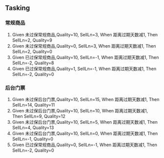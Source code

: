 ## Tasking

### 常规商品
1. Given 未过保常规商品,Quality=10, SellLn=3, When 距离过期天数减1, Then SellLn=2, Quality=9
1. Given 未过保常规商品,Quality=0,  SellLn=3, When 距离过期天数减1, Then SellLn=2, Quality=0
1. Given 已过保常规商品,Quality=10,  SellLn=-1, When 距离过期天数减1, Then SellLn=-2, Quality=8
1. Given 已过保常规商品,Quality=1,  SellLn=-1, When 距离过期天数减1, Then SellLn=-2, Quality=0

### 后台门票
1. Given 未过保后台门票,Quality=10, SellLn=15, When 距离过期天数减1, Then SellLn=14, Quality=11
1. Given 未过保后台门票,Quality=10, SellLn=10, When 距离过期天数减1, Then SellLn=9, Quality=12
1. Given 未过保后台门票,Quality=10, SellLn=5, When 距离过期天数减1, Then SellLn=4, Quality=13
1. Given 未过保后台门票,Quality=10, SellLn=0, When 距离过期天数减1, Then SellLn=-1, Quality=0
1. Given 已过保常规商品,Quality=0,  SellLn=-1, When 距离过期天数减1, Then SellLn=-2, Quality=0
